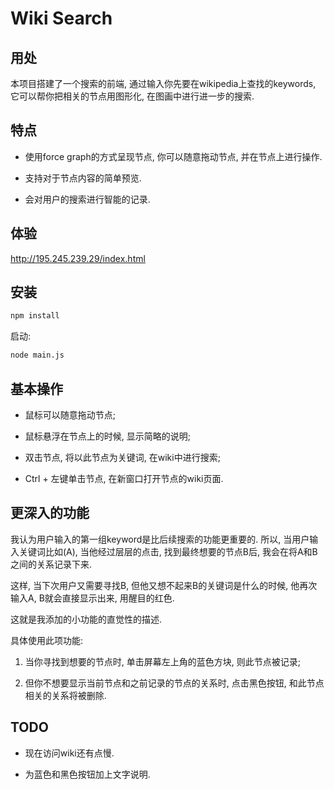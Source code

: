 # Wiki Search



## 用处
  本项目搭建了一个搜索的前端, 通过输入你先要在wikipedia上查找的keywords, 它可以帮你把相关的节点用图形化, 在图画中进行进一步的搜索.

## 特点
- 使用force graph的方式呈现节点, 你可以随意拖动节点, 并在节点上进行操作.

- 支持对于节点内容的简单预览.

- 会对用户的搜索进行智能的记录.

## 体验
http://195.245.239.29/index.html

## 安装
``` sh
npm install
```
启动:
``` sh
node main.js
```

## 基本操作
- 鼠标可以随意拖动节点;

- 鼠标悬浮在节点上的时候, 显示简略的说明;

- 双击节点, 将以此节点为关键词, 在wiki中进行搜索;

- Ctrl + 左键单击节点, 在新窗口打开节点的wiki页面.

## 更深入的功能
我认为用户输入的第一组keyword是比后续搜索的功能更重要的.
所以, 当用户输入关键词比如(A), 当他经过层层的点击, 找到最终想要的节点B后, 我会在将A和B之间的关系记录下来.

这样, 当下次用户又需要寻找B, 但他又想不起来B的关键词是什么的时候, 他再次输入A, B就会直接显示出来, 用醒目的红色.

这就是我添加的小功能的直觉性的描述.

具体使用此项功能:

1. 当你寻找到想要的节点时, 单击屏幕左上角的蓝色方块, 则此节点被记录;

2. 但你不想要显示当前节点和之前记录的节点的关系时, 点击黑色按钮, 和此节点相关的关系将被删除.

## TODO
- 现在访问wiki还有点慢.

- 为蓝色和黑色按钮加上文字说明. 

